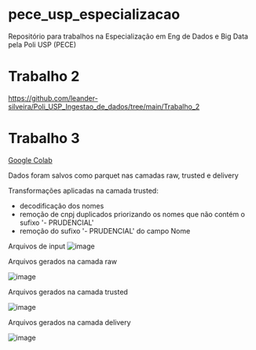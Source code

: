 # pece_usp_especializacao
Repositório para trabalhos na Especialização em Eng de Dados e Big Data pela Poli USP (PECE)

# Trabalho 2
https://github.com/leander-silveira/Poli_USP_Ingestao_de_dados/tree/main/Trabalho_2

# Trabalho 3
[Google Colab](https://colab.research.google.com/drive/1BTdwwQXOreTCbTK7afUlJQFMsKopWBTi?usp=sharing)

Dados foram salvos como parquet nas camadas raw, trusted e delivery

Transformações aplicadas na camada trusted:
- decodificação dos nomes
- remoção de cnpj duplicados priorizando os nomes que não contém o sufixo '- PRUDENCIAL'
- remoção do sufixo '- PRUDENCIAL' do campo Nome

Arquivos de input
![image](https://github.com/user-attachments/assets/e0bc3181-c626-4aa1-ad82-a0cc14f7bf6c)

Arquivos gerados na camada raw 

![image](https://github.com/user-attachments/assets/db636f67-fcce-4d08-a6e7-9719a6195bc8)

Arquivos gerados na camada trusted

![image](https://github.com/user-attachments/assets/d699b421-a8d9-4fbf-89da-971b9fd90a43)

Arquivos gerados na camada delivery

![image](https://github.com/user-attachments/assets/960ebb9f-78eb-4dc9-906a-092ee256fd35)


